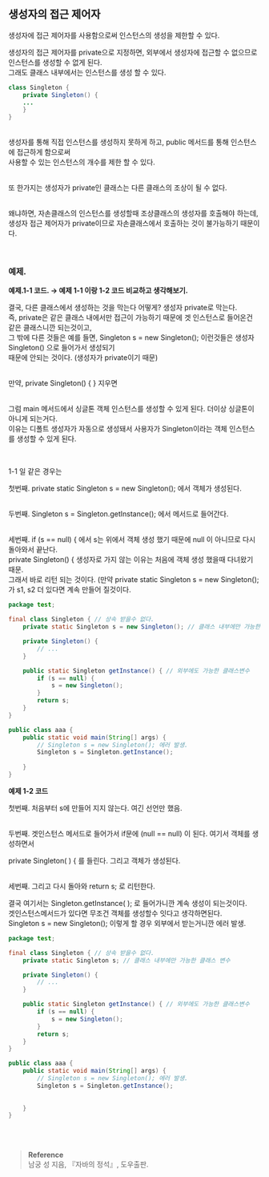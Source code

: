## 생성자의 접근 제어자

생성자에 접근 제어자를 사용함으로써 인스턴스의 생성을 제한할 수 있다.

생성자의 접근 제어자를 private으로 지정하면, 외부에서 생성자에 접근할 수 없으므로 인스턴스를 생성할 수 없게 된다.<br/> 그래도 클래스 내부에서는 인스턴스를 생성 할 수 있다.

```java
class Singleton {
	private Singleton() {
	...
	}
}
```

<br/>생성자를 통해 직접 인스턴스를 생성하지 못하게 하고, public 메서드를 통해 인스턴스에 접근하게 함으로써 <br/>사용할 수 있는 인스턴스의 개수를 제한 할 수 있다.

<br/>또 한가지는 생성자가 private인 클래스는 다른 클래스의 조상이 될 수 없다.

<br/>왜냐하면, 자손클래스의 인스턴스를 생성할때 조상클래스의 생성자를 호출해야 하는데, <br/>생성자 접근 제어자가 private이므로 자손클래스에서 호출하는 것이 불가능하기 때문이다.

<br/>

### 예제.

**예제.1-1 코드. → 예제 1-1 이랑 1-2 코드 비교하고 생각해보기.**

결국, 다른 클래스에서 생성하는 것을 막는다 어떻게? 생성자 private로 막는다. <br/>즉, private은 같은 클래스 내에서만 접근이 가능하기 때문에 겟 인스턴스로 들어온건 같은 클래스니깐 되는것이고,<br/> 그 밖에 다른 것들은 예를 들면, Singleton s = new Singleton(); 이런것들은 생성자 Singleton() 으로 들어가서 생성되기 <br/>때문에 안되는 것이다. (생성자가 private이기 때문) 

<br/>만약, private Singleton() { } 지우면 

<br/>그럼 main 메서드에서 싱글톤 객체 인스턴스를 생성할 수 있게 된다. 더이상 싱글톤이 아니게 되는거다.<br/> 이유는 디폴트 생성자가 자동으로 생성돼서 사용자가 Singleton이라는 객체 인스턴스를 생성할 수 있게 된다.

<br/>

1-1 일 같은 경우는 

첫번째.  private static Singleton s = new Singleton(); 에서 객체가 생성된다.

<br/>두번째.  Singleton s = Singleton.getInstance(); 에서 메서드로 들어간다.

<br/>세번째.  if (s == null) { 에서 s는 위에서 객체 생성 했기 때문에 null 이 아니므로 다시 돌아와서 끝난다. <br/>private Singleton() { 생성자로 가지 않는 이유는 처음에 객체 생성 했을때 다녀왔기 때문. <br/>그래서 바로 리턴 되는 것이다. (만약 private static Singleton s = new Singleton(); 가 s1, s2 더 있다면 계속 만들어 질것이다. 

```java
package test;

final class Singleton { // 상속 받을수 없다.
    private static Singleton s = new Singleton(); // 클래스 내부에만 가능한 클래스 변수

    private Singleton() {
        // ...
    }

    public static Singleton getInstance() { // 외부에도 가능한 클래스변수
        if (s == null) {
            s = new Singleton();
        }
        return s;
    }
}

public class aaa {
    public static void main(String[] args) {
        // Singleton s = new Singleton(); 에러 발생.
        Singleton s = Singleton.getInstance();
       
    }
}
```

**예제 1-2 코드**

첫번째. 처음부터 s에 만들어 지지 않는다. 여긴 선언만 했음.

<br/>두번째. 겟인스턴스 메서드로 들어가서 if문에 (null == null) 이 된다. 여기서 객체를 생성하면서 

private Singleton( ) {  를 들린다. 그리고 객체가 생성된다.

<br/>세번째. 그리고 다시 돌아와 return s; 로 리턴한다.

결국 여기서는 Singleton.getInstance( ); 로 들어가니깐 계속 생성이 되는것이다. <br/>겟인스턴스메서드가 있다면 무조건 객체를 생성할수 잇다고 생각하면된다.<br/> Singleton s = new Singleton(); 이렇게 할 경우 외부에서 받는거니깐 에러 발생.
```java
package test;

final class Singleton { // 상속 받을수 없다.
    private static Singleton s; // 클래스 내부에만 가능한 클래스 변수

    private Singleton() {
        // ...
    }

    public static Singleton getInstance() { // 외부에도 가능한 클래스변수
        if (s == null) {
            s = new Singleton();
        }
        return s;
    }
}

public class aaa {
    public static void main(String[] args) {
        // Singleton s = new Singleton(); 에러 발생.
        Singleton s = Singleton.getInstance();
       
      		
    }
}
```

<br/><br/>

>**Reference**
><br/>남궁 성 지음, 『자바의 정석』, 도우출판.
